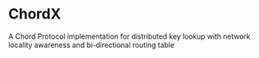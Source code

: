 # ChordX
A Chord Protocol implementation for distributed key lookup with network locality awareness and bi-directional routing table
